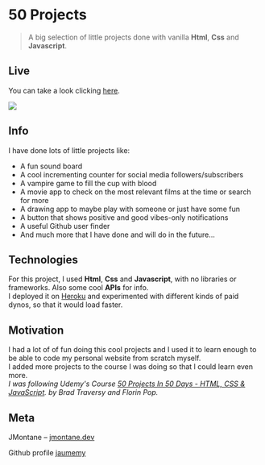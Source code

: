 # 50 Projects
> A big selection of little projects done with vanilla **Html**, **Css** and **Javascript**.           

## Live
You can take a look clicking [here](https://jm50projects.herokuapp.com/).

![](50projects.gif)


## Info

I have done lots of little projects like:       

* A fun sound board
* A cool incrementing counter for social media followers/subscribers
* A vampire game to fill the cup with blood
* A movie app to check on the most relevant films at the time or search for more
* A drawing app to maybe play with someone or just have some fun
* A button that shows positive and good vibes-only notifications
* A useful Github user finder
* And much more that I have done and will do in the future...
      


              
## Technologies

For this project, I used **Html**, **Css** and **Javascript**, with no libraries or frameworks. Also some cool **APIs** for info.       
I deployed it on [Heroku](https://www.heroku.com/) and experimented with different kinds of paid dynos, so that it would load faster.   
               
               
                 
## Motivation

I had a lot of of fun doing this cool projects and I used it to learn enough to be able to code my personal website from scratch myself.             
I added more projects to the course I was doing so that I could learn even more.                    
_I was following Udemy's Course [50 Projects In 50 Days - HTML, CSS & JavaScript](https://www.udemy.com/course/50-projects-50-days/). by Brad Traversy and Florin Pop._
                       
                         
## Meta
                  
JMontane – [jmontane.dev](https://www.jmontane.dev)


Github profile [jaumemy](https://github.com/jaumemy/)




















